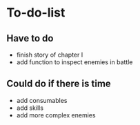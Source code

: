 # To-do-list
## Have to do
- finish story of chapter I
- add function to inspect enemies in battle

## Could do if there is time
- add consumables
- add skills
- add more complex enemies
